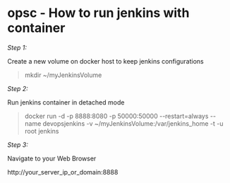 # opsc - How to run jenkins with container

*Step 1:*

Create a new volume on docker host to keep jenkins configurations

> mkdir ~/myJenkinsVolume

*Step 2:*

Run jenkins container in detached mode

> docker run -d -p 8888:8080 -p 50000:50000 --restart=always --name devopsjenkins  -v ~/myJenkinsVolume:/var/jenkins_home -t -u root jenkins

*Step 3:*

Navigate to your Web Browser 

http://your_server_ip_or_domain:8888

